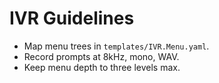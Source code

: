# IVR Guidelines

- Map menu trees in `templates/IVR.Menu.yaml`.
- Record prompts at 8kHz, mono, WAV.
- Keep menu depth to three levels max.
